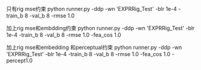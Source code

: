 只有rig mse约束
python runner.py -ddp -wn 'EXPRRig_Test' -blr 1e-4 -train_b 8 -val_b 8 -rmse 1.0  

加上rig mse和embdding约束
python runner.py -ddp -wn 'EXPRRig_Test' -blr 1e-4 -train_b 8 -val_b 8 -rmse 1.0 -fea_cos 1.0

加上rig mse和embedding 和perceptual约束
python runner.py -ddp -wn 'EXPRRig_Test' -blr 1e-4 -train_b 8 -val_b 8 -rmse 1.0 -fea_cos 1.0 -percept1.0
